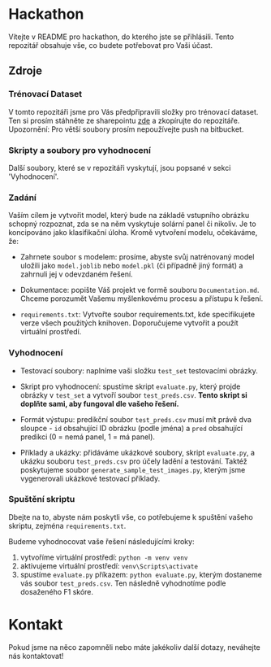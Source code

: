 # Hackathon

Vítejte v README pro hackathon, do kterého jste se přihlásili. Tento repozitář obsahuje vše, co budete potřebovat pro Vaši účast.

## Zdroje

### Trénovací Dataset

V tomto repozitáři jsme pro Vás předpřipravili složky pro trénovací dataset. Ten si prosím stáhněte ze sharepointu [zde](https://generali-my.sharepoint.com/personal/jsekula_cpas_cz/_layouts/15/onedrive.aspx?id=%2Fpersonal%2Fjsekula%5Fcpas%5Fcz%2FDocuments%2Fsolar%5Fhackathon&view=0&OR=Teams%2DHL&CT=1696853214592&clickparams=eyJBcHBOYW1lIjoiVGVhbXMtRGVza3RvcCIsIkFwcFZlcnNpb24iOiIyNy8yMzA5MDExMjI3OCIsIkhhc0ZlZGVyYXRlZFVzZXIiOmZhbHNlfQ%3D%3D) a zkopírujte do repozitáře. Upozornění: Pro větší soubory prosím nepoužívejte push na bitbucket.

### Skripty a soubory pro vyhodnocení

Další soubory, které se v repozitáři vyskytují, jsou popsané v sekci 'Vyhodnocení'.

### Zadání
Vaším cílem je vytvořit model, který bude na základě vstupního obrázku schopný rozpoznat, zda se na něm vyskytuje solární panel či nikoliv. Je to koncipováno jako klasifikační úloha. Kromě vytvoření modelu, očekáváme, že:

- Zahrnete soubor s modelem: prosíme, abyste svůj natrénovaný model uložili jako `model.joblib` nebo `model.pkl` (či případně jiný formát) a zahrnuli jej v odevzdaném řešení.

- Dokumentace: popište Váš projekt ve formě souboru `Documentation.md`. Chceme porozumět Vašemu myšlenkovému procesu a přístupu k řešení.

- `requirements.txt`: Vytvořte soubor requirements.txt, kde specifikujete verze všech použitých knihoven. Doporučujeme vytvořit a použít virtuální prostředí.

### Vyhodnocení

- Testovací soubory: naplníme vaši složku `test_set` testovacími obrázky.

- Skript pro vyhodnocení: spustíme skript `evaluate.py`, který projde obrázky v `test_set` a vytvoří soubor `test_preds.csv`. <b>Tento skript si doplňte sami, aby fungoval dle vašeho řešení.</b>

- Formát výstupu: predikční soubor `test_preds.csv` musí mít právě dva sloupce - `id` obsahující ID obrázku (podle jména) a `pred` obsahující predikci (0 = nemá panel, 1 = má panel).

- Příklady a ukázky: přidáváme ukázkové soubory, skript `evaluate.py`, a ukázku souboru `test_preds.csv` pro účely ladění a testování. Taktéž poskytujeme soubor `generate_sample_test_images.py`, kterým jsme vygenerovali ukázkové testovací příklady.

### Spuštění skriptu
Dbejte na to, abyste nám poskytli vše, co potřebujeme k spuštění vašeho skriptu, zejména `requirements.txt`.

Budeme vyhodnocovat vaše řešení následujícími kroky:
1) vytvoříme virtuální prostředí: `python -m venv venv`
2) aktivujeme virtuální prostředí: `venv\Scripts\activate`
3) spustíme `evaluate.py` příkazem: `python evaluate.py`, kterým dostaneme vás soubor `test_preds.csv`. Ten následně vyhodnotíme podle dosaženého F1 skóre. 

# Kontakt
Pokud jsme na něco zapomněli nebo máte jakékoliv další dotazy, neváhejte nás kontaktovat!